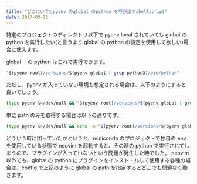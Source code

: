 ```yaml
---
title: "どこにいてもpyenv のglobal のpython を呼び出すshellscript"
date: 2017-05-13
---
```


特定のプロジェクトのディレクトリ以下で pyenv local されていても global の python を実行したい(と言うより global の python の設定を使用して欲しい)場合に使えます。

global 　の python はこれで実行できます。

```bash
"$(pyenv root)/versions/$(pyenv global | grep python3)/bin/python"
```

ただし、pyenv が入っていない環境も想定される場合は、以下のようにすると良いでしょう。

```bash
(type pyenv &>/dev/null && "$(pyenv root)/versions/$(pyenv global | grep python3)/bin/python") || python3
```

単に path のみを取得する場合は以下の通りです。

```bash
(type pyenv &>/dev/null && echo -n "$(pyenv root)/versions/$(pyenv global | grep python3)/bin/python") || echo -n $(which python3)
```

どういう時に困っていたかというと、miniconda のプロジェクトで独自の env を使用している状態で neovim を起動すると、その時の python で実行されてしまうので、プラグインが入っていないという問題が発生した時でした。
neovim 以外でも、global の python にプラグインをインストールして使用する各種の場合は、config で上記のように global の path を指定するとどこでも問題なく動きます。
